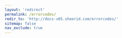 ```yaml
---
layout: 'redirect'
permalink: /errorcodes/
redir_to: 'http://docs-v05.sheerid.com/errorcodes/'
sitemap: false
nav_exclude: true
---
```

